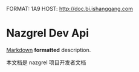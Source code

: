 FORMAT: 1A9
HOST: http://doc.bi.ishanggang.com

# Nazgrel Dev Api
[Markdown](http://daringfireball.net/projects/markdown/syntax) **formatted** description.

本文档是 nazgrel 项目开发者文档

<!-- include(content.md) -->

<!-- include(intro.md) -->
<!-- include(guide.md) -->

<!-- include(api/dev/ping.md) -->
<!-- include(api/dev/seek.md) -->
